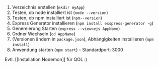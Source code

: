 1. Verzeichnis erstellen (`mkdir myApp`)
2. Testen, ob node installiert ist (`node --version`)
3. Testen, ob npm installiert ist (`npm--version`)
4. Express Generator installieren (`npm install exspress-generator -g`)
5. Genereierung Starten (`express --view=ejs AppName`)
6. Ordner Wechseln (`cd AppName`)
7. (Versionen ändern in `package.json`), Abhängigkeiten installieren (`npm install`)
8. Anwendung starten (`npm start`) - Standardport: 3000


Evtl. [[Installation Nodemon]] für QOL :)